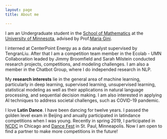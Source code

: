 ```yaml
---
layout: page
title: About me

---
```


I am an Undergraduate student in the [School of Mathematics](https://math.umn.edu/) at the [University of Minnesota](https://twin-cities.umn.edu/), advised by Prof.[Maria Gini](https://www-users.cs.umn.edu/~gini/). 

I interned at CenterPoint Energy as a data analyst supervised by TengranLiu. After that I am a competition team member in the Ecolab - UMN Collaboration leaded by Jimmy Broomfield and Sarah Milstein conducted research projects, competitions, and modeling challenges. I am also a member in the Chatbot Group, where I do independed research in NLP. 

My **research interests** lie in the general area of machine learning, particularly in deep learning, supervised learning, unsupervised learning, statistical modeling as well as their applications in natural language processing, and sequential decision making. I am also interested in applying AI techniques to address societal challenges, such as COVID-19 pandemic.

I love **Latin Dance**. I have been dancing for twelve years. I passed the golden level exam in Beijing and anually participated in latindance competitions when I was young. Recently in spring 2019, I participated in [NCDC](https://usadancencdc.org/) in Chicago and [Dance Fest](http://udancefest.com/) in St. Paul, Minneapolis. Now I am open to find a partner to make more competitions in the future! 

